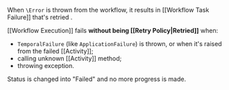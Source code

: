 When `\Error` is thrown from the workflow, it results in [[Workflow Task Failure]] that's retried .

[[Workflow Execution]] fails **without being [[Retry Policy|Retried]]** when:
- `TemporalFailure` (like `ApplicationFailure`) is thrown, or when it's raised from the failed [[Activity]];
- calling unknown [[Activity]] method;
- throwing exception.

Status is changed into "Failed" and no more progress is made.